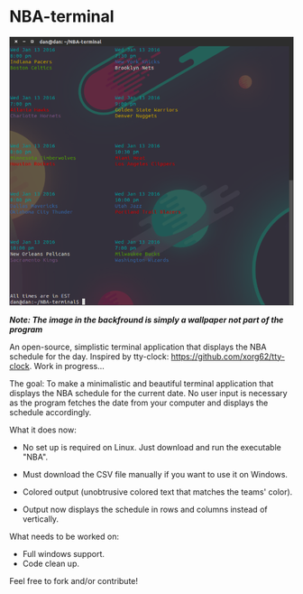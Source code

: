 # NBA-terminal

![alt text](https://raw.githubusercontent.com/dm117/NBA-terminal/master/screenshot.png)

***Note: The image in the backfround is simply a wallpaper not part of the program***

An open-source, simplistic terminal application that displays the NBA schedule for the day. Inspired by tty-clock: https://github.com/xorg62/tty-clock. Work in progress...

The goal: To make a minimalistic and beautiful terminal application that displays the NBA schedule for the current date. No user input is necessary as the program fetches the date from your computer and displays the schedule accordingly.

What it does now:

- No set up is required on Linux. Just download and run the executable "NBA".

- Must download the CSV file manually if you want to use it on Windows.

- Colored output (unobtrusive colored text that matches the teams' color).

- Output now displays the schedule in rows and columns instead of vertically.

What needs to be worked on: 

- Full windows support.
- Code clean up.

Feel free to fork and/or contribute!
